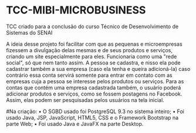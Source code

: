 # TCC-MIBI-MICROBUSINESS
TCC criado para a conclusão do curso Técnico de Desenvolvimento de Sistemas do SENAI

A ideia desse projeto foi facilitar com que as pequenas e microempresas fizessem a divulgação delas mesmas e de seus produtos e serviços, criando um site especialmente para eles.
Funcionaria como uma "rede social", só que nem tanto assim. A pessoa se cadastra, e nisso ela pode cadastrar também a sua empresa (caso ela tenha e queira adicioná-la) caso contrário essa conta servirá somente para entrar em contato com as empresas cuja a pessoa se interesse pelos produtos ou serviços.
Para as contas que contém uma empresa cadastrada também, o usuário poderá adicionar produtos e serviços, como se fossem postagens no Facebook. Assim, elas podem ser pesquisadas pelos usuários na tela inicial.

#Na criação:
• O SGBD usado foi PostgreSQL 9.3 no sistema inteiro;
• Foi usado Java, JSP, JavaScript, HTML5, CSS e o Framework Bootstrap na parte Web;
• Foi usado Java e JavaFX na parte Desktop.
